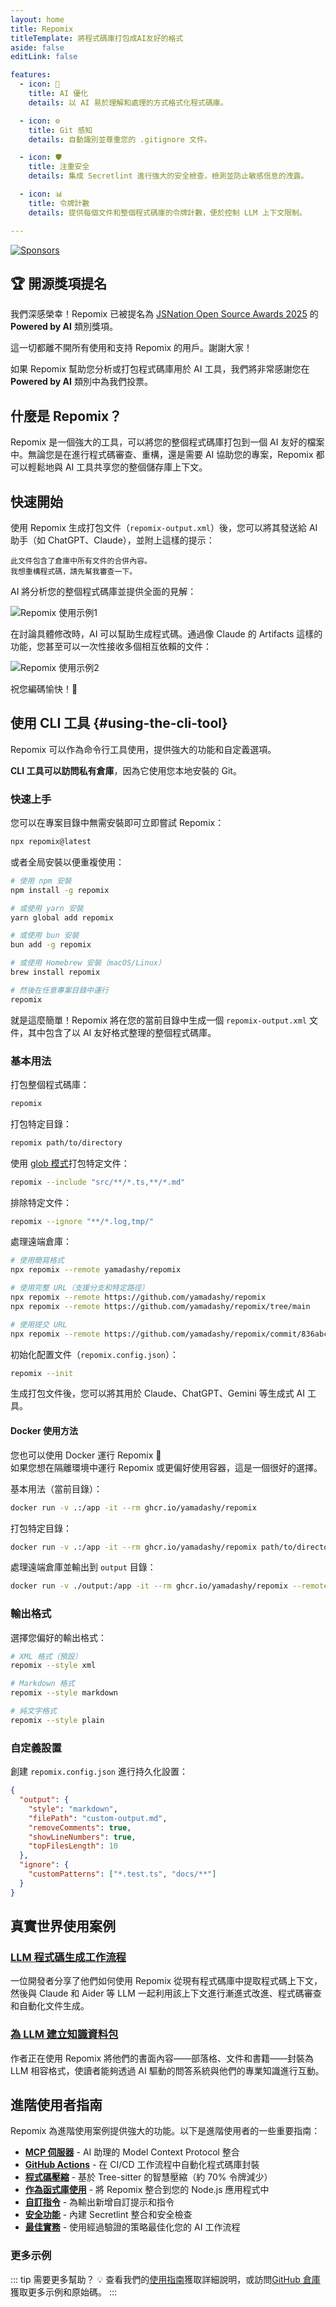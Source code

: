 ```yaml
---
layout: home
title: Repomix
titleTemplate: 將程式碼庫打包成AI友好的格式
aside: false
editLink: false

features:
  - icon: 🤖
    title: AI 優化
    details: 以 AI 易於理解和處理的方式格式化程式碼庫。

  - icon: ⚙️
    title: Git 感知
    details: 自動識別並尊重您的 .gitignore 文件。

  - icon: 🛡️
    title: 注重安全
    details: 集成 Secretlint 進行強大的安全檢查，檢測並防止敏感信息的洩露。

  - icon: 📊
    title: 令牌計數
    details: 提供每個文件和整個程式碼庫的令牌計數，便於控制 LLM 上下文限制。

---
```


<script setup>
import YouTubeVideo from '../../components/YouTubeVideo.vue'
import { VIDEO_IDS } from '../../utils/videos'
</script>

<div class="cli-section">

[![Sponsors](https://cdn.jsdelivr.net/gh/yamadashy/sponsor-list/sponsors/sponsors.png)](https://github.com/sponsors/yamadashy)

## 🏆 開源獎項提名

我們深感榮幸！Repomix 已被提名為 [JSNation Open Source Awards 2025](https://osawards.com/javascript/) 的 **Powered by AI** 類別獎項。

這一切都離不開所有使用和支持 Repomix 的用戶。謝謝大家！

如果 Repomix 幫助您分析或打包程式碼庫用於 AI 工具，我們將非常感謝您在 **Powered by AI** 類別中為我們投票。

## 什麼是 Repomix？

Repomix 是一個強大的工具，可以將您的整個程式碼庫打包到一個 AI 友好的檔案中。無論您是在進行程式碼審查、重構，還是需要 AI 協助您的專案，Repomix 都可以輕鬆地與 AI 工具共享您的整個儲存庫上下文。

<YouTubeVideo :videoId="VIDEO_IDS.REPOMIX_DEMO" />

## 快速開始

使用 Repomix 生成打包文件（`repomix-output.xml`）後，您可以將其發送給 AI 助手（如 ChatGPT、Claude），並附上這樣的提示：

```
此文件包含了倉庫中所有文件的合併內容。
我想重構程式碼，請先幫我審查一下。
```

AI 將分析您的整個程式碼庫並提供全面的見解：

![Repomix 使用示例1](/images/docs/repomix-file-usage-1.png)

在討論具體修改時，AI 可以幫助生成程式碼。通過像 Claude 的 Artifacts 這樣的功能，您甚至可以一次性接收多個相互依賴的文件：

![Repomix 使用示例2](/images/docs/repomix-file-usage-2.png)

祝您編碼愉快！🚀



## 使用 CLI 工具 {#using-the-cli-tool}

Repomix 可以作為命令行工具使用，提供強大的功能和自定義選項。

**CLI 工具可以訪問私有倉庫**，因為它使用您本地安裝的 Git。

### 快速上手

您可以在專案目錄中無需安裝即可立即嘗試 Repomix：

```bash
npx repomix@latest
```

或者全局安裝以便重複使用：

```bash
# 使用 npm 安裝
npm install -g repomix

# 或使用 yarn 安裝
yarn global add repomix

# 或使用 bun 安裝
bun add -g repomix

# 或使用 Homebrew 安裝（macOS/Linux）
brew install repomix

# 然後在任意專案目錄中運行
repomix
```

就是這麼簡單！Repomix 將在您的當前目錄中生成一個 `repomix-output.xml` 文件，其中包含了以 AI 友好格式整理的整個程式碼庫。



### 基本用法

打包整個程式碼庫：

```bash
repomix
```

打包特定目錄：

```bash
repomix path/to/directory
```

使用 [glob 模式](https://github.com/mrmlnc/fast-glob?tab=readme-ov-file#pattern-syntax)打包特定文件：

```bash
repomix --include "src/**/*.ts,**/*.md"
```

排除特定文件：

```bash
repomix --ignore "**/*.log,tmp/"
```

處理遠端倉庫：
```bash
# 使用簡寫格式
npx repomix --remote yamadashy/repomix

# 使用完整 URL（支援分支和特定路徑）
npx repomix --remote https://github.com/yamadashy/repomix
npx repomix --remote https://github.com/yamadashy/repomix/tree/main

# 使用提交 URL
npx repomix --remote https://github.com/yamadashy/repomix/commit/836abcd7335137228ad77feb28655d85712680f1
```

初始化配置文件（`repomix.config.json`）：

```bash
repomix --init
```

生成打包文件後，您可以將其用於 Claude、ChatGPT、Gemini 等生成式 AI 工具。

#### Docker 使用方法

您也可以使用 Docker 運行 Repomix 🐳  
如果您想在隔離環境中運行 Repomix 或更偏好使用容器，這是一個很好的選擇。

基本用法（當前目錄）：

```bash
docker run -v .:/app -it --rm ghcr.io/yamadashy/repomix
```

打包特定目錄：
```bash
docker run -v .:/app -it --rm ghcr.io/yamadashy/repomix path/to/directory
```

處理遠端倉庫並輸出到 `output` 目錄：

```bash
docker run -v ./output:/app -it --rm ghcr.io/yamadashy/repomix --remote https://github.com/yamadashy/repomix
```

### 輸出格式

選擇您偏好的輸出格式：

```bash
# XML 格式（預設）
repomix --style xml

# Markdown 格式
repomix --style markdown

# 純文字格式
repomix --style plain
```

### 自定義設置

創建 `repomix.config.json` 進行持久化設置：

```json
{
  "output": {
    "style": "markdown",
    "filePath": "custom-output.md",
    "removeComments": true,
    "showLineNumbers": true,
    "topFilesLength": 10
  },
  "ignore": {
    "customPatterns": ["*.test.ts", "docs/**"]
  }
}
```

## 真實世界使用案例

### [LLM 程式碼生成工作流程](https://harper.blog/2025/02/16/my-llm-codegen-workflow-atm/)

一位開發者分享了他們如何使用 Repomix 從現有程式碼庫中提取程式碼上下文，然後與 Claude 和 Aider 等 LLM 一起利用該上下文進行漸進式改進、程式碼審查和自動化文件生成。

### [為 LLM 建立知識資料包](https://lethain.com/competitive-advantage-author-llms/)

作者正在使用 Repomix 將他們的書面內容——部落格、文件和書籍——封裝為 LLM 相容格式，使讀者能夠透過 AI 驅動的問答系統與他們的專業知識進行互動。

## 進階使用者指南

Repomix 為進階使用案例提供強大的功能。以下是進階使用者的一些重要指南：

- **[MCP 伺服器](./guide/mcp-server)** - AI 助理的 Model Context Protocol 整合
- **[GitHub Actions](./guide/github-actions)** - 在 CI/CD 工作流程中自動化程式碼庫封裝
- **[程式碼壓縮](./guide/code-compress)** - 基於 Tree-sitter 的智慧壓縮（約 70% 令牌減少）
- **[作為函式庫使用](./guide/development/using-repomix-as-a-library)** - 將 Repomix 整合到您的 Node.js 應用程式中
- **[自訂指令](./guide/custom-instructions)** - 為輸出新增自訂提示和指令
- **[安全功能](./guide/security)** - 內建 Secretlint 整合和安全檢查
- **[最佳實務](./guide/tips/best-practices)** - 使用經過驗證的策略最佳化您的 AI 工作流程

### 更多示例
::: tip 需要更多幫助？ 💡
查看我們的[使用指南](./guide/)獲取詳細說明，或訪問[GitHub 倉庫](https://github.com/yamadashy/repomix)獲取更多示例和原始碼。
:::

</div>
